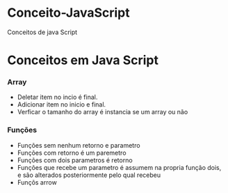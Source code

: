 # Conceito-JavaScript
Conceitos de java Script
# Conceitos em Java Script
### Array 
- Deletar item no incio é final. 
- Adicionar item no inicio e final. 
- Verficar o tamanho do array é instancia se um array ou não

### Funções
- Funções sem nenhum retorno e parametro
- Funções com retorno é um paremetro
- Funções com dois parametros é retorno
- Funções que recebe um parametro é assumem na propria função dois, e são alterados posteriormente pelo qual recebeu
- Funçõs arrow 
